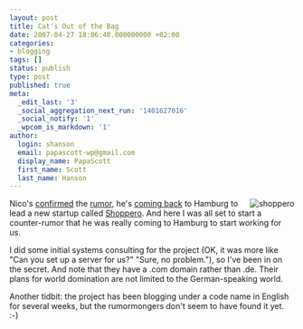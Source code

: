 ```yaml
---
layout: post
title: Cat's Out of the Bag
date: 2007-04-27 18:06:48.000000000 +02:00
categories:
- blogging
tags: []
status: publish
type: post
published: true
meta:
  _edit_last: '3'
  _social_aggregation_next_run: '1401627016'
  _social_notify: '1'
  _wpcom_is_markdown: '1'
author:
  login: shanson
  email: papascott-wp@gmail.com
  display_name: PapaScott
  first_name: Scott
  last_name: Hanson
---
```

<p><a href="http://shoppero.com/"><img src="http://www.papascott.de/wordpress/wp-content/uploads/2007/04/shoppero.png" alt="shoppero" align="right" title="shoppero" /></a>Nico's <a href="http://lumma.de/eintrag.php?id=3407">confirmed</a> the <a href="http://ecommerce.typepad.com/exciting_ecommerce/2007/04/shoppero.html">rumor</a>, he's <a href="http://www.basicthinking.de/blog/2007/04/27/warum-shoppero-lumma-nach-hamburg-zog/">coming back</a> to Hamburg to lead a new startup called <a href="http://shoppero.com/">Shoppero</a>. And here I was all set to start a counter-rumor that he was really coming to Hamburg to start working for us.</p>
<p>I did some initial systems consulting for the project (OK, it was more like "Can you set up a server for us?" "Sure, no problem."), so I've been in on the secret. And note that they have a .com domain rather than .de. Their plans for world domination are not limited to the German-speaking world.</p>
<p>Another tidbit: the project has been blogging under a code name in English for several weeks, but the rumormongers don't seem to have found it yet. :-)</p>
